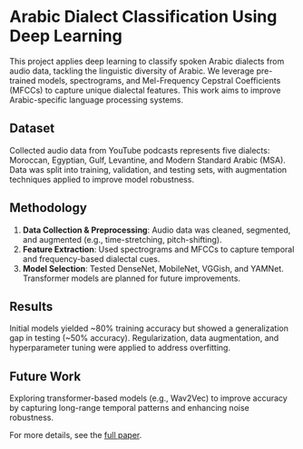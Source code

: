 # Arabic Dialect Classification Using Deep Learning

This project applies deep learning to classify spoken Arabic dialects from audio data, tackling the linguistic diversity of Arabic. We leverage pre-trained models, spectrograms, and Mel-Frequency Cepstral Coefficients (MFCCs) to capture unique dialectal features. This work aims to improve Arabic-specific language processing systems.

## Dataset

Collected audio data from YouTube podcasts represents five dialects: Moroccan, Egyptian, Gulf, Levantine, and Modern Standard Arabic (MSA). Data was split into training, validation, and testing sets, with augmentation techniques applied to improve model robustness.

## Methodology

1. **Data Collection & Preprocessing**: Audio data was cleaned, segmented, and augmented (e.g., time-stretching, pitch-shifting).
2. **Feature Extraction**: Used spectrograms and MFCCs to capture temporal and frequency-based dialectal cues.
3. **Model Selection**: Tested DenseNet, MobileNet, VGGish, and YAMNet. Transformer models are planned for future improvements.

## Results

Initial models yielded ~80% training accuracy but showed a generalization gap in testing (~50% accuracy). Regularization, data augmentation, and hyperparameter tuning were applied to address overfitting.

## Future Work

Exploring transformer-based models (e.g., Wav2Vec) to improve accuracy by capturing long-range temporal patterns and enhancing noise robustness.

For more details, see the [full paper](deep_learning_final_project.pdf).
